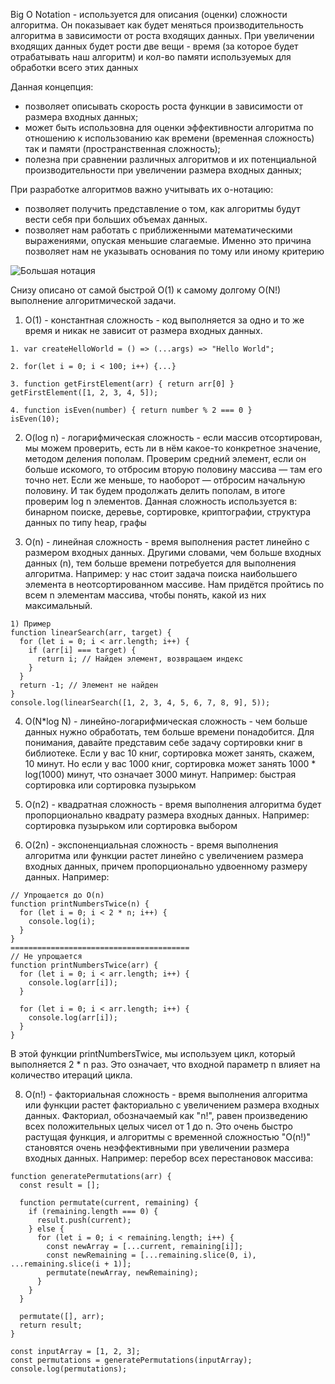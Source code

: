 Big O Notation - используется для описания (оценки) сложности алгоритма. Он показывает как будет меняться производительность алгоритма в зависимости от роста входящих данных. При увеличении входящих данных будет рости две вещи - время (за которое будет отрабатывать наш алгоритм) и кол-во памяти используемых для обработки всего этих данных

Данная концепция:
- позволяет описывать скорость роста функции в зависимости от размера входных данных;
- может быть использовна для оценки эффективности алгоритма по отношению к использованию как времени (временная сложность) так и памяти (пространственная сложность);
- полезна при сравнении различных алгоритмов и их потенциальной производительности при увеличении размера входных данных;

При разработке алгоритмов важно учитывать их о-нотацию:
- позволяет получить представление о том, как алгоритмы будут вести себя при больших объемах данных.
- позволяет нам работать с приближенными математическими выражениями, опуская меньшие слагаемые. Именно это причина позволяет нам не указывать основания по тому или иному критерию


<img src="../../assets/algos/On.png" alt="Большая нотация" />

Снизу описано от самой быстрой O(1) к самому долгому O(N!) выполнение алгоритмической задачи. 


1. O(1) - константная сложность - код выполняется за одно и то же время и никак не зависит от размера входных данных.

```
1. var createHelloWorld = () => (...args) => "Hello World";

2. for(let i = 0; i < 100; i++) {...}

3. function getFirstElement(arr) { return arr[0] }
getFirstElement([1, 2, 3, 4, 5]);

4. function isEven(number) { return number % 2 === 0 }
isEven(10);
```

2. O(log n) - логарифмическая сложность - если массив отсортирован, мы можем проверить, есть ли в нём какое-то конкретное значение, методом деления пополам. Проверим средний элемент, если он больше искомого, то отбросим вторую половину массива — там его точно нет. Если же меньше, то наоборот — отбросим начальную половину. И так будем продолжать делить пополам, в итоге проверим log n элементов. Данная сложность используется в: бинарном поиске, деревье, сортировке, криптографии, структура данных по типу heap, графы

3. O(n) - линейная сложность - время выполнения растет линейно с размером входных данных. Другими словами, чем больше входных данных (n), тем больше времени потребуется для выполнения алгоритма. Например: у нас стоит задача поиска наибольшего элемента в неотсортированном массиве. Нам придётся пройтись по всем n элементам массива, чтобы понять, какой из них максимальный.

```
1) Пример
function linearSearch(arr, target) {
  for (let i = 0; i < arr.length; i++) {
    if (arr[i] === target) {
      return i; // Найден элемент, возвращаем индекс
    }
  }
  return -1; // Элемент не найден
}
console.log(linearSearch([1, 2, 3, 4, 5, 6, 7, 8, 9], 5));
```

4. O(N*log N) -  линейно-логарифмическая сложность - чем больше данных нужно обработать, тем больше времени понадобится. Для понимания, давайте представим себе задачу сортировки книг в библиотеке. Если у вас 10 книг, сортировка может занять, скажем, 10 минут. Но если у вас 1000 книг, сортировка может занять 1000 * log(1000) минут, что означает 3000 минут. Например: быстрая сортировка или сортировка пузырьком

6. O(n2) - квадратная сложность - время выполнения алгоритма будет пропорционально квадрату размера входных данных. Например: сортировка пузырьком или сортировка выбором

7. O(2n) - экспоненциальная сложность - время выполнения алгоритма или функции растет линейно с увеличением размера входных данных, причем пропорционально удвоенному размеру данных. Например: 
```
// Упрощается до O(n)
function printNumbersTwice(n) {
  for (let i = 0; i < 2 * n; i++) {
    console.log(i);
  }
}
========================================
// Не упрощается
function printNumbersTwice(arr) {
  for (let i = 0; i < arr.length; i++) {
    console.log(arr[i]);
  }
  
  for (let i = 0; i < arr.length; i++) {
    console.log(arr[i]);
  }
}
```
В этой функции printNumbersTwice, мы используем цикл, который выполняется 2 * n раз. Это означает, что входной параметр n влияет на количество итераций цикла.


8. O(n!) - факториальная сложность - время выполнения алгоритма или функции растет факториально с увеличением размера входных данных. Факториал, обозначаемый как "n!", равен произведению всех положительных целых чисел от 1 до n. Это очень быстро растущая функция, и алгоритмы с временной сложностью "O(n!)" становятся очень неэффективными при увеличении размера входных данных. Например: перебор всех перестановок массива:

```
function generatePermutations(arr) {
  const result = [];

  function permutate(current, remaining) {
    if (remaining.length === 0) {
      result.push(current);
    } else {
      for (let i = 0; i < remaining.length; i++) {
        const newArray = [...current, remaining[i]];
        const newRemaining = [...remaining.slice(0, i), ...remaining.slice(i + 1)];
        permutate(newArray, newRemaining);
      }
    }
  }

  permutate([], arr);
  return result;
}

const inputArray = [1, 2, 3];
const permutations = generatePermutations(inputArray);
console.log(permutations);
```

